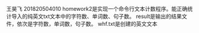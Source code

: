 王昊飞 201820504010
homework2是实现一个命令行文本计数程序。能正确统计导入的纯英文txt文本中的字符数、单词数、句子数。
result是输出的结果文件，依次是字符数，单词数，句子数。
whf.txt是创建的英文文本
